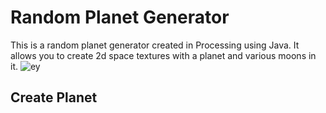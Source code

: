 # Random Planet Generator
This is a random planet generator created in Processing using Java. It allows you to create 2d space textures with a planet and various moons in it.
![ey](Render.jpg|width=100)
## Create Planet
